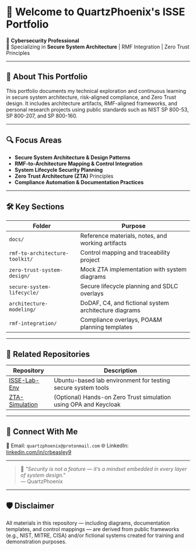 # 👋 Welcome to QuartzPhoenix's ISSE Portfolio

🔐 **Cybersecurity Professional**  
🎯 Specializing in **Secure System Architecture** | RMF Integration | Zero Trust Principles

---

## 🧭 About This Portfolio

This portfolio documents my technical exploration and continuous learning in secure system architecture, risk-aligned compliance, and Zero Trust design.  It includes architecture artifacts, RMF-aligned frameworks, and personal research projects using public standards such as NIST SP 800-53, SP 800-207, and SP 800-160.

---

## 🔍 Focus Areas

- **Secure System Architecture & Design Patterns**  
- **RMF-to-Architecture Mapping & Control Integration**  
- **System Lifecycle Security Planning**  
- **Zero Trust Architecture (ZTA)** Principles  
- **Compliance Automation & Documentation Practices**

---

## 🛠️ Key Sections

| Folder | Purpose |
|--------|---------|
| `docs/` | Reference materials, notes, and working artifacts |
| `rmf-to-architecture-toolkit/` | Control mapping and traceability project |
| `zero-trust-system-design/` | Mock ZTA implementation with system diagrams |
| `secure-system-lifecycle/` | Secure lifecycle planning and SDLC overlays |
| `architecture-modeling/` | DoDAF, C4, and fictional system architecture diagrams |
| `rmf-integration/` | Compliance overlays, POA&M planning templates |

---

## 🔗 Related Repositories

| Repository | Description |
|------------|-------------|
| [ISSE-Lab-Env](https://github.com/yourusername/ISSE-Lab-Env) | Ubuntu-based lab environment for testing secure system tools |
| [ZTA-Simulation](https://github.com/yourusername/ZTA-Simulation) | (Optional) Hands-on Zero Trust simulation using OPA and Keycloak |

---

## 💬 Connect With Me

📧 Email: `quartzphoenix@protonmail.com`
🌐 LinkedIn: [linkedin.com/in/crbeasley9](https://linkedin.com/in/crbeasley9)

---

> 🧠 _"Security is not a feature — it’s a mindset embedded in every layer of system design."_  
> — QuartzPhoenix

---

## 🛡️ Disclaimer

All materials in this repository — including diagrams, documentation templates, and control mappings — are derived from public frameworks (e.g., NIST, MITRE, CISA) and/or fictional systems created for training and demonstration purposes.
